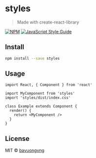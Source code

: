 # styles

> Made with create-react-library

[![NPM](https://img.shields.io/npm/v/styles.svg)](https://www.npmjs.com/package/styles) [![JavaScript Style Guide](https://img.shields.io/badge/code_style-standard-brightgreen.svg)](https://standardjs.com)

## Install

```bash
npm install --save styles
```

## Usage

```tsx
import React, { Component } from 'react'

import MyComponent from 'styles'
import 'styles/dist/index.css'

class Example extends Component {
  render() {
    return <MyComponent />
  }
}
```

## License

MIT © [bavuongvng](https://github.com/bavuongvng)
